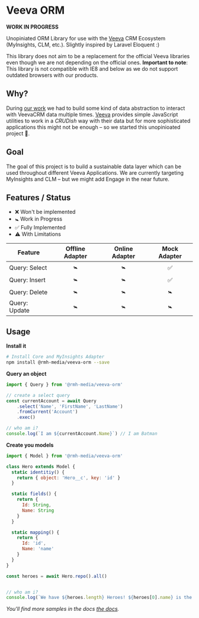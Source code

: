 # Veeva ORM

**WORK IN PROGRESS**

Unopiniated ORM Library for use with the [Veeva](https://veeva.com) CRM Ecosystem (MyInsights, CLM, etc.).
Slightly inspired by Laravel Eloquent :)

This library does not aim to be a replacement for the official Veeva libraries even though we are not depending on the official ones.
**Important to note**: This library is not compatible with IE8 and below as we do not support outdated browsers with our products.

## Why?
During [our work](https://rmh-media.com) we had to build some kind of data abstraction to interact with VeevaCRM data multiple times.
[Veeva](https://veeva.com) provides simple JavaScript utilities to work in a *CRUDish* way with their data but for more sophisticated 
applications this might not be enough – so we started this unopinioated project 👻.

## Goal
The goal of this project is to build a sustainable data layer which can be used throughout different Veeva Applications. 
We are currently targeting MyInsights and CLM – but we might add Engage in the near future.

## Features / Status

- ❌ Won't be implemented
- 🚼 Work in Progress
- ✅ Fully Implemented
- ⚠️ With Limitations

| Feature | Offline Adapter | Online Adapter | Mock Adapter |
| ------- | :-------------: | :------------: | :----------: |
| Query: Select | 🚼 | 🚼 | ✅ |
| Query: Insert | 🚼 | 🚼 | ✅ |
| Query: Delete | 🚼 | 🚼 | 🚼 |
| Query: Update | 🚼 | 🚼 | 🚼 |


## Usage

**Install it**
```bash
# Install Core and MyInsights Adapter
npm install @rmh-media/veeva-orm --save
```

**Query an object**
```javascript
import { Query } from '@rmh-media/veeva-orm'

// create a select query
const currentAccount = await Query
    .select('Name', 'FirstName', 'LastName')
    .fromCurrent('Account')
    .exec()

// who am i?
console.log(`I am ${currentAccount.Name}`) // I am Batman
```

**Create you models**
```javascript
import { Model } from '@rmh-media/veeva-orm'

class Hero extends Model {
  static identitiy() {
    return { object: 'Hero__c', key: 'id' } 
  }

  static fields() {
    return {
      Id: String,
      Name: String
    }
  }

  static mapping() {
    return {
      Id: 'id',
      Name: 'name'
    }
  }
}

const heroes = await Hero.repo().all()


// who am i?
console.log(`We have ${heroes.length} Heroes! ${heroes[0].name} is the first one`) // I am Batman
```

*You'll find more samples in the docs [the docs](./docs/index.md).*
